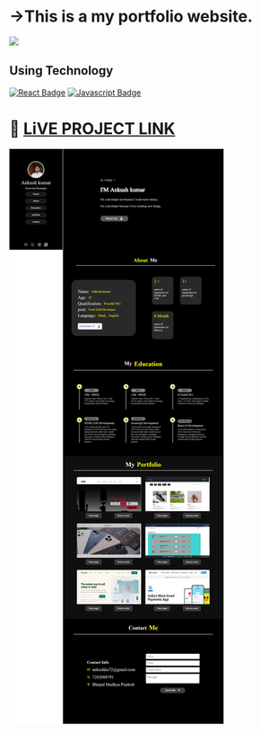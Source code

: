 

# **->This is a my portfolio website.**

[![](https://img.shields.io/badge/linkedin-blue?style=for-the-badge)](https://www.linkedin.com/in/ankush-kumar-275129176/)

## **Using Technology**
[![React Badge](https://img.shields.io/badge/-react-blue?style=for-the-badge&labelColor=blue&logo=react&logoColor=61DBFB)](#) [![Javascript Badge](https://img.shields.io/badge/-css%20module-black?style=for-the-badge&labelColor=black&logo=css%20module&logoColor=white)](#)
 


# 🚀 [LiVE PROJECT LINK](https://www.developerankush.tk/) 

![portfolio](./src/Component/image/portfolio-screen.png)
